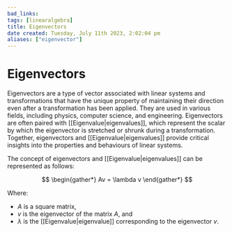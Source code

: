 ```yaml
---
bad_links: 
tags: [linearalgebra]
title: Eigenvectors
date created: Tuesday, July 11th 2023, 2:02:04 pm
aliases: ["eigenvector"]
---
```

# Eigenvectors

Eigenvectors are a type of vector associated with linear systems and transformations that have the unique property of maintaining their direction even after a transformation has been applied. They are used in various fields, including physics, computer science, and engineering. Eigenvectors are often paired with [[Eigenvalue|eigenvalues]], which represent the scalar by which the eigenvector is stretched or shrunk during a transformation. Together, eigenvectors and [[Eigenvalue|eigenvalues]] provide critical insights into the properties and behaviours of linear systems.

The concept of eigenvectors and [[Eigenvalue|eigenvalues]] can be represented as follows:

$$
\begin{gather*} 
Av = \lambda v 
\end{gather*}
$$

Where:
- $A$ is a square matrix,
- $v$ is the eigenvector of the matrix $A$, and
- $\lambda$ is the [[Eigenvalue|eigenvalue]] corresponding to the eigenvector $v$.
